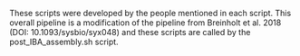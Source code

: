 These scripts were developed by the people mentioned in each script. This overall pipeline is a modification of the pipeline from Breinholt et al. 2018 (DOI: 10.1093/sysbio/syx048) and these scripts are called by the post_IBA_assembly.sh script.
